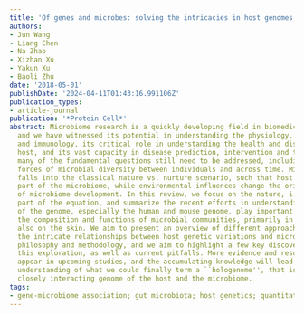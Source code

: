```yaml
---
title: 'Of genes and microbes: solving the intricacies in host genomes'
authors:
- Jun Wang
- Liang Chen
- Na Zhao
- Xizhan Xu
- Yakun Xu
- Baoli Zhu
date: '2018-05-01'
publishDate: '2024-04-11T01:43:16.991106Z'
publication_types:
- article-journal
publication: '*Protein Cell*'
abstract: Microbiome research is a quickly developing field in biomedical research,
  and we have witnessed its potential in understanding the physiology, metabolism
  and immunology, its critical role in understanding the health and disease of the
  host, and its vast capacity in disease prediction, intervention and treatment. However,
  many of the fundamental questions still need to be addressed, including the shaping
  forces of microbial diversity between individuals and across time. Microbiome research
  falls into the classical nature vs. nurture scenario, such that host genetics shape
  part of the microbiome, while environmental influences change the original course
  of microbiome development. In this review, we focus on the nature, i.e., the genetic
  part of the equation, and summarize the recent efforts in understanding which parts
  of the genome, especially the human and mouse genome, play important roles in determining
  the composition and functions of microbial communities, primarily in the gut but
  also on the skin. We aim to present an overview of different approaches in studying
  the intricate relationships between host genetic variations and microbes, its underlying
  philosophy and methodology, and we aim to highlight a few key discoveries along
  this exploration, as well as current pitfalls. More evidence and results will surely
  appear in upcoming studies, and the accumulating knowledge will lead to a deeper
  understanding of what we could finally term a ``hologenome'', that is, the organized,
  closely interacting genome of the host and the microbiome.
tags:
- gene-microbiome association; gut microbiota; host genetics; quantitative genetics
---
```

